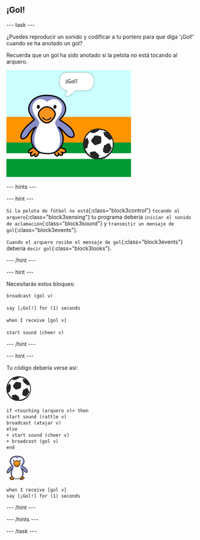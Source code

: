 ## ¡Gol!

--- task ---

¿Puedes reproducir un sonido y codificar a tu portero para que diga '¡Gol!' cuando se ha anotado un gol?

Recuerda que un gol ha sido anotado si la pelota no está tocando al arquero.

![captura de pantalla](images/goalie-goal-test.png)

--- hints ---


--- hint ---

`Si la pelota de fútbol no está`{:class="block3control"} `tocando al arquero`{:class="block3sensing"} tu programa debería `iniciar el sonido de aclamación`{:class="block3sound"} y `transmitir un mensaje de gol`{:class="block3events"}.

`Cuando el arquero recibe el mensaje de gol`{:class="block3events"} debería `decir gol`{:class="block3looks"}.

--- /hint ---

--- hint ---

Necesitarás estos bloques:

```blocks3
broadcast (gol v)

say [¡Gol!] for (1) seconds

when I receive [gol v]

start sound (cheer v)
```

--- /hint ---

--- hint ---

Tu código debería verse así:

![objeto pelota de fútbol](images/football-sprite.png)

```blocks3
if <touching (arquero v)> then
start sound (rattle v)
broadcast (atajar v)
else
+ start sound (cheer v)
+ broadcast (gol v)
end
```

![objeto arquero](images/goalie-sprite.png)

```blocks3
when I receive [gol v]
say [¡Gol!] for (1) seconds
```

--- /hint ---



--- /hints ---


--- /task ---
